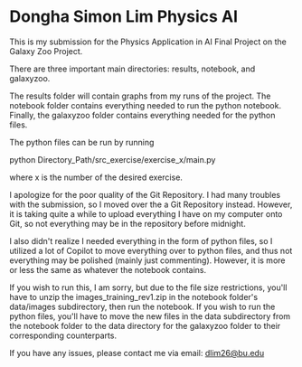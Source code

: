 # Dongha Simon Lim Physics AI

This is my submission for the Physics Application in AI Final Project on the Galaxy Zoo Project.

There are three important main directories: results, notebook, and galaxyzoo.

The results folder will contain graphs from my runs of the project. The notebook folder contains everything needed to run the python notebook. Finally, the galaxyzoo folder contains everything needed for the python files.

The python files can be run by running

python Directory_Path/src_exercise/exercise_x/main.py

where x is the number of the desired exercise.


I apologize for the poor quality of the Git Repository. I had many troubles with the submission, so I moved over the a Git Repository instead. However, it is taking quite a while to upload everything I have on my computer onto Git, so not everything may be in the repository before midnight.

I also didn't realize I needed everything in the form of python files, so I utilized a lot of Copilot to move everything over to python files, and thus not everything may be polished (mainly just commenting). However, it is more or less the same as whatever the notebook contains.

If you wish to run this, I am sorry, but due to the file size restrictions, you'll have to unzip the images_training_rev1.zip in the notebook folder's data/images subdirectory, then run the notebook. If you wish to run the python files, you'll have to move the new files in the data subdirectory from the notebook folder to the data directory for the galaxyzoo folder to their corresponding counterparts.

If you have any issues, please contact me via email: dlim26@bu.edu
